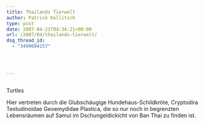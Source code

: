 ```yaml
---
title: Thailands Tierwelt
author: Patrick Kollitsch
type: post
date: 2007-04-21T04:34:21+00:00
url: /2007/04/thailands-tierwelt/
dsq_thread_id:
  - "3499694157"




---
```

<div class="flickr">
  <a href="http://www.flickr.com/photos/schreibblogade/466893698/"><img src="//farm1.static.flickr.com/217/466893698_bdbbd24ce4.jpg" class="flickr-photo" alt="" /></a></p> 
  
  <p>
    Turtles
  </p>
</div>

Hier vertreten durch die Glubsch&auml;ugige Hundehaus-Schildkr&ouml;te, Cryptodira Testudinoidae Geoemydidae Plastica, die so nur noch in begrenzten Lebensr&auml;umen auf Samui im Dschungeldickicht von Ban Thai zu finden ist.